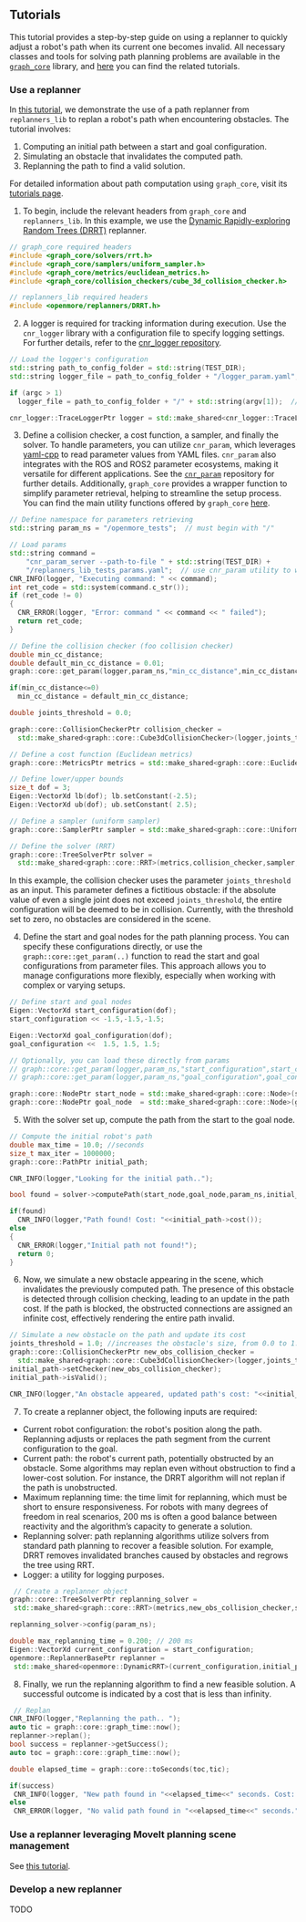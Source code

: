 ## Tutorials
This tutorial provides a step-by-step guide on using a replanner to quickly adjust a robot's path when its current one becomes invalid. All necessary classes and tools for solving path planning problems are available in the [`graph_core`](https://github.com/JRL-CARI-CNR-UNIBS/graph_core) library, and [here](https://github.com/JRL-CARI-CNR-UNIBS/graph_core/blob/master/docs/tutorial/tutorial_intro.md) you can find the related tutorials.

### Use a replanner
In [this tutorial](https://github.com/JRL-CARI-CNR-UNIBS/replanners_lib/blob/master/tests/src/path_replanning_test.cpp), we demonstrate the use of a path replanner from `replanners_lib` to  replan a robot's path when encountering obstacles. The tutorial involves:

1. Computing an initial path between a start and goal configuration.
2. Simulating an obstacle that invalidates the computed path.
3. Replanning the path to find a valid solution.

For detailed information about path computation using `graph_core`, visit its [tutorials page](https://github.com/JRL-CARI-CNR-UNIBS/graph_core/blob/master/docs/tutorial/tutorial_intro.md).

1. To begin, include the relevant headers from `graph_core` and `replanners_lib`. In this example, we use the [Dynamic Rapidly-exploring Random Trees (DRRT)](https://ieeexplore.ieee.org/document/1641879) replanner.

```cpp
// graph_core required headers
#include <graph_core/solvers/rrt.h>
#include <graph_core/samplers/uniform_sampler.h>
#include <graph_core/metrics/euclidean_metrics.h>
#include <graph_core/collision_checkers/cube_3d_collision_checker.h>

// replanners_lib required headers
#include <openmore/replanners/DRRT.h>
```

2. A logger is required for tracking information during execution. Use the `cnr_logger` library with a configuration file to specify logging settings. For further details, refer to the [cnr_logger repository](https://github.com/CNR-STIIMA-IRAS/cnr_logger).
```cpp
// Load the logger's configuration  
std::string path_to_config_folder = std::string(TEST_DIR);
std::string logger_file = path_to_config_folder + "/logger_param.yaml";

if (argc > 1)
  logger_file = path_to_config_folder + "/" + std::string(argv[1]);  // or take it from argument

cnr_logger::TraceLoggerPtr logger = std::make_shared<cnr_logger::TraceLogger>("openmore_tests", logger_file);
```

3. Define a collision checker, a cost function, a sampler, and finally the solver.
To handle parameters, you can utilize `cnr_param`, which leverages [yaml-cpp](https://github.com/jbeder/yaml-cpp) to read parameter values from YAML files. `cnr_param` also integrates with the ROS and ROS2 parameter ecosystems, making it versatile for different applications. See the [`cnr_param`](https://github.com/CNR-STIIMA-IRAS/cnr_param) repository for further details. Additionally, `graph_core` provides a wrapper function to simplify parameter retrieval, helping to streamline the setup process. You can find the main utility functions offered by `graph_core` [here](https://github.com/JRL-CARI-CNR-UNIBS/graph_core/blob/master/graph_core/include/graph_core/util.h).

```cpp
// Define namespace for parameters retrieving
std::string param_ns = "/openmore_tests";  // must begin with "/"

// Load params
std::string command =
    "cnr_param_server --path-to-file " + std::string(TEST_DIR) +
    "/replanners_lib_tests_params.yaml";  // use cnr_param utility to write parameters contained in this file
CNR_INFO(logger, "Executing command: " << command);
int ret_code = std::system(command.c_str());
if (ret_code != 0)
{
  CNR_ERROR(logger, "Error: command " << command << " failed");
  return ret_code;
}

// Define the collision checker (foo collision checker)
double min_cc_distance;
double default_min_cc_distance = 0.01;
graph::core::get_param(logger,param_ns,"min_cc_distance",min_cc_distance,min_cc_distance); //wrapper to cnr_param functions

if(min_cc_distance<=0)
  min_cc_distance = default_min_cc_distance;

double joints_threshold = 0.0;

graph::core::CollisionCheckerPtr collision_checker =
  std::make_shared<graph::core::Cube3dCollisionChecker>(logger,joints_threshold,min_cc_distance);

// Define a cost function (Euclidean metrics)
graph::core::MetricsPtr metrics = std::make_shared<graph::core::EuclideanMetrics>(logger);

// Define lower/upper bounds
size_t dof = 3; 
Eigen::VectorXd lb(dof); lb.setConstant(-2.5);
Eigen::VectorXd ub(dof); ub.setConstant( 2.5);

// Define a sampler (uniform sampler)
graph::core::SamplerPtr sampler = std::make_shared<graph::core::UniformSampler>(lb,ub,logger);

// Define the solver (RRT)
graph::core::TreeSolverPtr solver =
  std::make_shared<graph::core::RRT>(metrics,collision_checker,sampler,logger);
```
In this example, the collision checker uses the parameter `joints_threshold` as an input. 
This parameter defines a fictitious obstacle: if the absolute value of even a single joint does not exceed `joints_threshold`, the entire configuration will be deemed to be in collision.
Currently, with the threshold set to zero, no obstacles are considered in the scene.

4. Define the start and goal nodes for the path planning process. You can specify these configurations directly, or use the `graph::core::get_param(..)` function to read the start and goal configurations from parameter files. This approach allows you to manage configurations more flexibly, especially when working with complex or varying setups.

```cpp
// Define start and goal nodes
Eigen::VectorXd start_configuration(dof);
start_configuration << -1.5,-1.5,-1.5;

Eigen::VectorXd goal_configuration(dof);
goal_configuration <<  1.5, 1.5, 1.5;

// Optionally, you can load these directly from params
// graph::core::get_param(logger,param_ns,"start_configuration",start_configuration);
// graph::core::get_param(logger,param_ns,"goal_configuration",goal_configuration)

graph::core::NodePtr start_node = std::make_shared<graph::core::Node>(start_configuration,logger);
graph::core::NodePtr goal_node  = std::make_shared<graph::core::Node>(goal_configuration, logger);
```

5. With the solver set up, compute the path from the start to the goal node.

```cpp
// Compute the initial robot's path
double max_time = 10.0; //seconds
size_t max_iter = 1000000;
graph::core::PathPtr initial_path;

CNR_INFO(logger,"Looking for the initial path..");

bool found = solver->computePath(start_node,goal_node,param_ns,initial_path,max_time,max_iter);

if(found)
  CNR_INFO(logger,"Path found! Cost: "<<initial_path->cost());
else
{
  CNR_ERROR(logger,"Initial path not found!");
  return 0;
}
```

6. Now, we simulate a new obstacle appearing in the scene, which invalidates the previously computed path.
 The presence of this obstacle is detected through collision checking, leading to an update in the path cost.
  If the path is blocked, the obstructed connections are assigned an infinite cost, effectively rendering the entire path invalid.

```cpp
// Simulate a new obstacle on the path and update its cost
joints_threshold = 1.0; //increases the obstacle's size, from 0.0 to 1.0 on each robot's joint
graph::core::CollisionCheckerPtr new_obs_collision_checker =
  std::make_shared<graph::core::Cube3dCollisionChecker>(logger,joints_threshold,min_cc_distance);
initial_path->setChecker(new_obs_collision_checker);
initial_path->isValid();

CNR_INFO(logger,"An obstacle appeared, updated path's cost: "<<initial_path->cost());
```
7. To create a replanner object, the following inputs are required:
- Current robot configuration: the robot's position along the path. Replanning adjusts or replaces the path segment from the current configuration to the goal.
- Current path: the robot's current path, potentially obstructed by an obstacle. Some algorithms may replan even without obstruction to find a lower-cost solution. For instance, the DRRT algorithm will not replan if the path is unobstructed.
- Maximum replanning time: the time limit for replanning, which must be short to ensure responsiveness. For robots with many degrees of freedom in real scenarios, 200 ms is often a good balance between reactivity and the algorithm’s capacity to generate a solution.
- Replanning solver: path replanning algorithms utilize solvers from standard path planning to recover a feasible solution. For example, DRRT removes invalidated branches caused by obstacles and regrows the tree using RRT.
- Logger: a utility for logging purposes.
 ```cpp
  // Create a replanner object
graph::core::TreeSolverPtr replanning_solver =
  std::make_shared<graph::core::RRT>(metrics,new_obs_collision_checker,sampler,logger);

replanning_solver->config(param_ns);

double max_replanning_time = 0.200; // 200 ms
Eigen::VectorXd current_configuration = start_configuration;
openmore::ReplannerBasePtr replanner =
  std::make_shared<openmore::DynamicRRT>(current_configuration,initial_path,max_replanning_time,replanning_solver,logger);
 ```
8. Finally, we run the replanning algorithm to find a new feasible solution.
 A successful outcome is indicated by a cost that is less than infinity.
 ```cpp
  // Replan
CNR_INFO(logger,"Replanning the path.. ");
auto tic = graph::core::graph_time::now();
replanner->replan();
bool success = replanner->getSuccess();
auto toc = graph::core::graph_time::now();

double elapsed_time = graph::core::toSeconds(toc,tic);

if(success)
  CNR_INFO(logger, "New path found in "<<elapsed_time<<" seconds. Cost: "<<replanner->getReplannedPath()->cost());
else
  CNR_ERROR(logger, "No valid path found in "<<elapsed_time<<" seconds.");
```
### Use a replanner leveraging MoveIt planning scene management
See [this tutorial](https://github.com/JRL-CARI-CNR-UNIBS/openmore_ros_examples).

### Develop a new replanner
TODO
